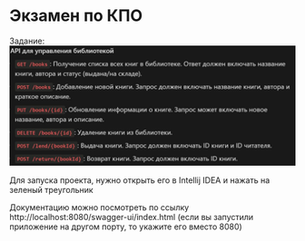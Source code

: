 # Экзамен по КПО

Задание:
![Image alt](image/photo_2023-06-10_14-34-06.jpg)

Для запуска проекта, нужно открыть его в Intellij IDEA и нажать на зеленый треугольник

Документацию можно посмотреть по ссылку http://localhost:8080/swagger-ui/index.html (если вы запустили приложение на другом порту, то укажите его вместо 8080)